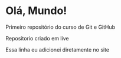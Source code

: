 # Olá, Mundo!
 Primeiro repositório do curso de Git e GitHub

Repositorio criado em live

Essa linha eu adicionei diretamente no site
